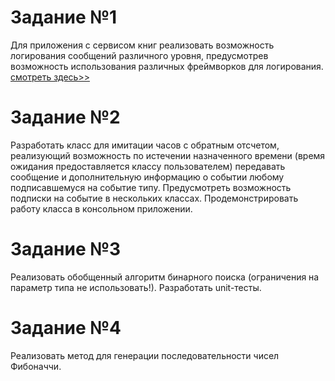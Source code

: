 
# Задание №1
Для приложения с сервисом книг реализовать возможность логирования сообщений различного уровня, предусмотрев возможность использования различных фреймворков для логирования. [смотреть здесь>>](https://github.com/irinabey88/NET.W.2018.Bey/tree/master/NET.W.2018.Bey.08/BooksLibrary)


# Задание №2
Разработать класс для имитации часов с обратным отсчетом, реализующий возможность по истечении назначенного времени (время ожидания предоставляется классу пользователем) передавать сообщение и дополнительную информацию о событии любому подписавшемуся на событие типу. Предусмотреть возможность подписки на событие в нескольких классах. Продемонстрировать работу класса в консольном приложении.

# Задание №3
Реализовать обобщенный алгоритм бинарного поиска (ограничения на параметр типа не использовать!). Разработать unit-тесты.

# Задание №4
Реализовать метод для генерации  последовательности чисел Фибоначчи. 
